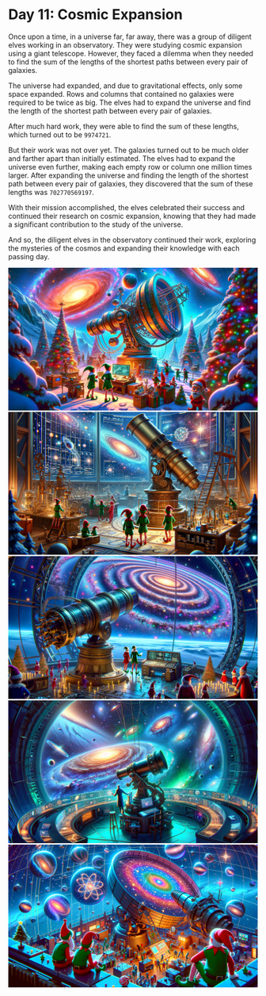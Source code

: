 # Day 11: Cosmic Expansion

Once upon a time, in a universe far, far away, there was a group of diligent elves working in an observatory. They were
studying cosmic expansion using a giant telescope. However, they faced a dilemma when they needed to find the sum of the
lengths of the shortest paths between every pair of galaxies.

The universe had expanded, and due to gravitational effects, only some space expanded. Rows and columns that contained
no galaxies were required to be twice as big. The elves had to expand the universe and find the length of the shortest
path between every pair of galaxies.

After much hard work, they were able to find the sum of these lengths, which turned out to be `9974721`.

But their work was not over yet. The galaxies turned out to be much older and farther apart than initially estimated.
The elves had to expand the universe even further, making each empty row or column one million times larger. After
expanding the universe and finding the length of the shortest path between every pair of galaxies, they discovered that
the sum of these lengths was `702770569197`.

With their mission accomplished, the elves celebrated their success and continued their research on cosmic expansion,
knowing that they had made a significant contribution to the study of the universe.

And so, the diligent elves in the observatory continued their work, exploring the mysteries of the cosmos and expanding
their knowledge with each passing day.

![img_01.png](img_01.png)
![img_02.png](img_02.png)
![img_03.png](img_03.png)
![img_04.png](img_04.png)
![img_05.png](img_05.png)